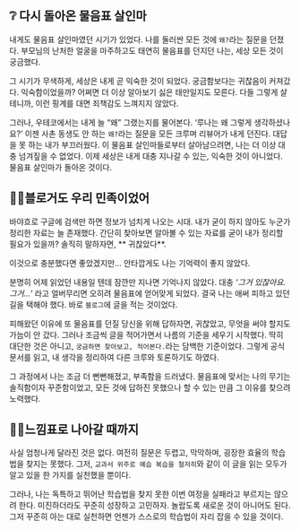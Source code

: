 ## ❔ 다시 돌아온 물음표 살인마

내게도 물음표 살인마였던 시기가 있었다. 나를 둘러싼 모든 것에 `왜?`라는 질문을 던졌다. 부모님의 난처한 얼굴을 마주하고도 태연히 물음표를 던지던 나는, 세상 모든 것이 궁금했다.

그 시기가 무색하게, 세상은 내게 곧 익숙한 것이 되었다. 궁금함보다는 귀찮음이 커져갔다. 익숙함이었을까? 어쩌면 더 이상 알아보기 싫은 태만일지도 모른다. 다들 그렇게 살 테니까, 이런 핑계를 대면 죄책감도
느껴지지 않았다.

그러나, 우테코에서는 내게 늘 “왜” 그랬는지를 물어본다. ‘루나는 왜 그렇게 생각하셨나요?’ 이젠 사촌 동생도 안 하는 `왜?`라는 질문을 모든 크루며 리뷰어가 내게 던진다. 대답을 못 하는 내가 부끄러웠다. 이
물음표 살인마들로부터 살아남으려면, 나는 더 이상 대충 넘겨짚을 수 없었다. 이제 세상은 내게 대충 지나갈 수 있는, 익숙한 것이 아니었다. 물음표 살인마가 돌아온 것이다.

## 👩‍💻블로거도 우리 민족이었어

바야흐로 구글에 검색만 하면 정보가 넘치게 나오는 시대. 내가 굳이 하지 않아도 누군가 정리한 자료는 늘 존재했다. 간단히 찾아보면 알아볼 수 있는 자료를 굳이 내가 정리할 필요가 있을까? 솔직히 말하자면, **
귀찮았다**.

이것으로 충분했다면 좋았겠지만… 안타깝게도 나는 기억력이 좋지 않았다.

분명히 어제 읽었던 내용일 텐데 잠깐만 지나면 기억나지 않았다. 대충 *‘그거 있잖아요. 그거…’* 라고 얼버무리면 오히려 물음표에 얻어맞게 되었다. 결국 나는 애써 피하고 있던 길을 택해야 했다. 바로 `블로그`에
글을 적는 것이었다.

피해왔던 이유에 또 물음표를 던질 당신을 위해 답하자면, 귀찮았고, 무엇을 써야 할지도 가늠이 안 갔다. 그러나 조금씩 글을 적어가면서 나름의 기준을 세우기 시작했다. 딱히 대단한 것은
아니고, `궁금하면 찾아보고, 적어본다.`라는 담백한 기준이었다. 그렇게 공식문서를 읽고, 내 생각을 정리하여 다른 크루와 토론하기도 하였다.

그 과정에서 나는 조금 더 뻔뻔해졌고, 부족함을 드러냈다. 물음표에 맞서는 나의 무기는 솔직함이자 꾸준함이었고, 모든 것에 답하진 못했으나 할 수 있는 만큼 그 이유를 찾으려 노력했다.

## 🤸‍♀️느낌표로 나아갈 때까지

사실 엄청나게 달라진 것은 없다. 여전히 질문은 두렵고, 막막하며, 굉장한 효율의 학습법을 찾지는 못했다. 그저, `교과서 위주로 예습 복습을 철저히`와 같이 이 글을 읽는 모두가 알고 있을 한 가지를 실천했을
뿐이다.

그러나, 나는 독특하고 뛰어난 학습법을 찾지 못한 이번 여정을 실패라고 부르지는 않으려 한다. 미진하더라도 꾸준히 성장하고 고민하자. 놀랍도록 새로운 것이 아니어도 된다. 그저 꾸준히 아는 대로 실천하면 언젠가
스스로의 학습법이 자리 잡을 수 있을 것이다.